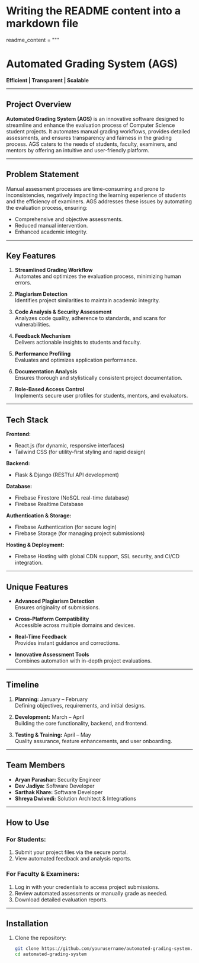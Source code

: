 # Writing the README content into a markdown file

readme_content = """
# **Automated Grading System (AGS)**  
**Efficient | Transparent | Scalable**

---

## **Project Overview**

**Automated Grading System (AGS)** is an innovative software designed to streamline and enhance the evaluation process of Computer Science student projects. It automates manual grading workflows, provides detailed assessments, and ensures transparency and fairness in the grading process. AGS caters to the needs of students, faculty, examiners, and mentors by offering an intuitive and user-friendly platform.

---

## **Problem Statement**

Manual assessment processes are time-consuming and prone to inconsistencies, negatively impacting the learning experience of students and the efficiency of examiners. AGS addresses these issues by automating the evaluation process, ensuring:
- Comprehensive and objective assessments.
- Reduced manual intervention.
- Enhanced academic integrity.

---

## **Key Features**

1. **Streamlined Grading Workflow**  
   Automates and optimizes the evaluation process, minimizing human errors.  

2. **Plagiarism Detection**  
   Identifies project similarities to maintain academic integrity.  

3. **Code Analysis & Security Assessment**  
   Analyzes code quality, adherence to standards, and scans for vulnerabilities.  

4. **Feedback Mechanism**  
   Delivers actionable insights to students and faculty.  

5. **Performance Profiling**  
   Evaluates and optimizes application performance.  

6. **Documentation Analysis**  
   Ensures thorough and stylistically consistent project documentation.  

7. **Role-Based Access Control**  
   Implements secure user profiles for students, mentors, and evaluators.

---

## **Tech Stack**

**Frontend:**  
- React.js (for dynamic, responsive interfaces)  
- Tailwind CSS (for utility-first styling and rapid design)  

**Backend:**  
- Flask & Django (RESTful API development)  

**Database:**  
- Firebase Firestore (NoSQL real-time database)  
- Firebase Realtime Database  

**Authentication & Storage:**  
- Firebase Authentication (for secure login)  
- Firebase Storage (for managing project submissions)

**Hosting & Deployment:**  
- Firebase Hosting with global CDN support, SSL security, and CI/CD integration.

---

## **Unique Features**

- **Advanced Plagiarism Detection**  
  Ensures originality of submissions.  

- **Cross-Platform Compatibility**  
  Accessible across multiple domains and devices.  

- **Real-Time Feedback**  
  Provides instant guidance and corrections.  

- **Innovative Assessment Tools**  
  Combines automation with in-depth project evaluations.

---

## **Timeline**

1. **Planning:** January – February  
   Defining objectives, requirements, and initial designs.  

2. **Development:** March – April  
   Building the core functionality, backend, and frontend.  

3. **Testing & Training:** April – May  
   Quality assurance, feature enhancements, and user onboarding.

---

## **Team Members**

- **Aryan Parashar:** Security Engineer  
- **Dev Jadiya:** Software Developer  
- **Sarthak Khare:** Software Developer  
- **Shreya Dwivedi:** Solution Architect & Integrations  

---

## **How to Use**

### **For Students:**
1. Submit your project files via the secure portal.  
2. View automated feedback and analysis reports.  

### **For Faculty & Examiners:**
1. Log in with your credentials to access project submissions.  
2. Review automated assessments or manually grade as needed.  
3. Download detailed evaluation reports.

---

## **Installation**

1. Clone the repository:  
   ```bash
   git clone https://github.com/yourusername/automated-grading-system.git
   cd automated-grading-system
